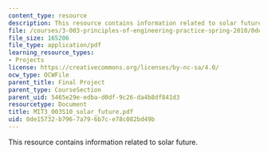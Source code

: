 ```yaml
---
content_type: resource
description: This resource contains information related to solar future.
file: /courses/3-003-principles-of-engineering-practice-spring-2010/0de15732b7967a796b7ce78c082bd49b_MIT3_003S10_solar_future.pdf
file_size: 165206
file_type: application/pdf
learning_resource_types:
- Projects
license: https://creativecommons.org/licenses/by-nc-sa/4.0/
ocw_type: OCWFile
parent_title: Final Project
parent_type: CourseSection
parent_uid: 5465e29e-edba-d0df-9c26-da4b8df841d3
resourcetype: Document
title: MIT3_003S10_solar_future.pdf
uid: 0de15732-b796-7a79-6b7c-e78c082bd49b
---
```

This resource contains information related to solar future.